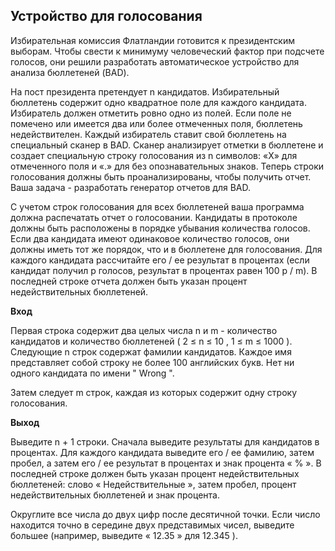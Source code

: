 ## Устройство для голосования

Избирательная комиссия Флатландии готовится к президентским выборам. Чтобы свести к минимуму человеческий фактор при подсчете голосов, они решили разработать автоматическое устройство для анализа бюллетеней (BAD).

На пост президента претендует n кандидатов. Избирательный бюллетень содержит одно квадратное поле для каждого кандидата. Избиратель должен отметить ровно одно из полей. Если поле не помечено или имеется два или более отмеченных поля, бюллетень недействителен. Каждый избиратель ставит свой бюллетень на специальный сканер в BAD. Сканер анализирует отметки в бюллетене и создает специальную строку голосования из n символов: «X» для отмеченного поля и «.» для без опознавательных знаков. Теперь строки голосования должны быть проанализированы, чтобы получить отчет. Ваша задача - разработать генератор отчетов для BAD.

С учетом строк голосования для всех бюллетеней ваша программа должна распечатать отчет о голосовании. Кандидаты в протоколе должны быть расположены в порядке убывания количества голосов. Если два кандидата имеют одинаковое количество голосов, они должны иметь тот же порядок, что и в бюллетене для голосования. Для каждого кандидата рассчитайте его / ее результат в процентах (если кандидат получил p голосов, результат в процентах равен 100 p / m). В последней строке отчета должен быть указан процент недействительных бюллетеней.

**Вход**

Первая строка содержит два целых числа n и m - количество кандидатов и количество бюллетеней ( 2 ≤ n ≤ 10 , 1 ≤ m ≤ 1000 ). Следующие n строк содержат фамилии кандидатов. Каждое имя представляет собой строку не более 100 английских букв. Нет ни одного кандидата по имени " Wrong ".

Затем следует m строк, каждая из которых содержит одну строку голосования.

**Выход**

Выведите n + 1 строки. Сначала выведите результаты для кандидатов в процентах. Для каждого кандидата выведите его / ее фамилию, затем пробел, а затем его / ее результат в процентах и ​​знак процента « % ». В последней строке должен быть указан процент недействительных бюллетеней: слово « Недействительные », затем пробел, процент недействительных бюллетеней и знак процента.

Округлите все числа до двух цифр после десятичной точки. Если число находится точно в середине двух представимых чисел, выведите большее (например, выведите « 12.35 » для 12.345 ).